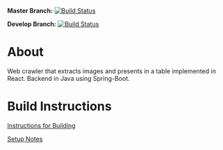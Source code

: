 
**Master Branch:**  [![Build Status](https://travis-ci.org/datim/squid.svg?branch=master)](https://travis-ci.org/datim/squid)

**Develop Branch:** [![Build Status](https://travis-ci.org/datim/squid.svg?branch=develop)](https://travis-ci.org/datim/squid)

# About
Web crawler that extracts images and presents in a table implemented in React.  Backend in Java using Spring-Boot.

# Build Instructions
[Instructions for Building](docs/build_instructions.md)

[Setup Notes](docs/setup.md)
